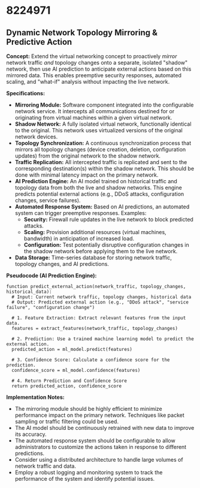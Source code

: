 # 8224971

## Dynamic Network Topology Mirroring & Predictive Action

**Concept:** Extend the virtual networking concept to proactively *mirror* network traffic *and* topology changes onto a separate, isolated "shadow" network, then use AI prediction to anticipate external actions based on this mirrored data. This enables preemptive security responses, automated scaling, and "what-if" analysis without impacting the live network.

**Specifications:**

*   **Mirroring Module:** Software component integrated into the configurable network service. It intercepts all communications destined for or originating from virtual machines within a given virtual network.
*   **Shadow Network:** A fully isolated virtual network, functionally identical to the original.  This network uses virtualized versions of the original network devices.
*   **Topology Synchronization:** A continuous synchronization process that mirrors all topology changes (device creation, deletion, configuration updates) from the original network to the shadow network.
*   **Traffic Replication:**  All intercepted traffic is replicated and sent to the corresponding destination(s) within the shadow network.  This should be done with minimal latency impact on the primary network.
*   **AI Prediction Engine:**  An AI model trained on historical traffic and topology data from both the live and shadow networks.  This engine predicts potential external actions (e.g., DDoS attacks, configuration changes, service failures).
*   **Automated Response System:**  Based on AI predictions, an automated system can trigger preemptive responses. Examples:
    *   **Security:**  Firewall rule updates in the live network to block predicted attacks.
    *   **Scaling:**  Provision additional resources (virtual machines, bandwidth) in anticipation of increased load.
    *   **Configuration:**  Test potentially disruptive configuration changes in the shadow network before applying them to the live network.
*   **Data Storage:** Time-series database for storing network traffic, topology changes, and AI predictions.

**Pseudocode (AI Prediction Engine):**

```
function predict_external_action(network_traffic, topology_changes, historical_data):
  # Input: Current network traffic, topology changes, historical data
  # Output: Predicted external action (e.g., "DDoS attack", "service failure", "configuration change")

  # 1. Feature Extraction: Extract relevant features from the input data.
  features = extract_features(network_traffic, topology_changes)

  # 2. Prediction: Use a trained machine learning model to predict the external action.
  predicted_action = ml_model.predict(features)

  # 3. Confidence Score: Calculate a confidence score for the prediction.
  confidence_score = ml_model.confidence(features)

  # 4. Return Prediction and Confidence Score
  return predicted_action, confidence_score
```

**Implementation Notes:**

*   The mirroring module should be highly efficient to minimize performance impact on the primary network. Techniques like packet sampling or traffic filtering could be used.
*   The AI model should be continuously retrained with new data to improve its accuracy.
*   The automated response system should be configurable to allow administrators to customize the actions taken in response to different predictions.
*   Consider using a distributed architecture to handle large volumes of network traffic and data.
*   Employ a robust logging and monitoring system to track the performance of the system and identify potential issues.